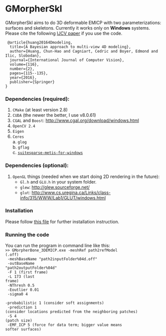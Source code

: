 # GMorpherSkl

GMorpherSkl aims to do 3D deformable EMICP with two parameterizations: surfaces and skeletons. Currently it works only on __Windows__ systems.
Please cite the following [IJCV paper](http://campar.in.tum.de/pub/huangc2016ijcv/huangc2016ijcv.pdf) if you use the code.


```
 @article{huang20164Dmodeling,
  title={A Bayesian approach to multi-view 4D modeling},
  author={Huang, Chun-Hao and Cagniart, Cedric and Boyer, Edmond and Ilic, Slobodan},
  journal={International Journal of Computer Vision},
  volume={116},
  number={2},
  pages={115--135},
  year={2016},
  publisher={Springer}
}

```

### Dependencies (required):
1.	`CMake` (at least version 2.8)
2.	`CUDA` (the newer the better, I use v8.0.61)
3.	`CGAL` and `Boost`: http://www.cgal.org/download/windows.html
4.	`OpenCV 2.4`
5.	`Eigen`
6.	`Ceres`</br>
    a.	`glog` </br>
    b.	`gflag` </br>
    c.	[`suitesparse-metis-for-windows`](https://github.com/jlblancoc/suitesparse-metis-for-windows)
    

### Dependencies (optional):
1.	`OpenGL` things (needed when we start doing 2D rendering in the future): </br>
    * `Gl.h` and `GLU.h` in your system folder.</br>
    * `glew`: http://glew.sourceforge.net/</br>
    * `glut`: http://www.cs.uregina.ca/Links/class-info/315/WWW/Lab1/GLUT/windows.html</br>


### Installation
Please follow [this file](http://campar.in.tum.de/personal/huang/github/readme_v1.pdf) for further installation instruction.

### Running the code
You can run the program in command line like this: </br>
<code>&gt;&gt; GMorpherBone_3DEMICP.exe  -meshRef path2refModel (.off)</br>
                                         -meshBaseName "path2inputFolder\%04d.off"</br>
                                         -outBaseName "path2outputFolder\%04d"</br>
                                         -F 1 (first frame)</br>
                                         -L 173 (last frame)</br>
                                         -NThresh 0.5</br>
                                         -Eoutlier 0.01</br>
                                         -sigma0 4</br>
                                         -probabilistic 1 (consider soft assignments)</br>
                                         -prediction 1 (consider locations predicted from the neighboring patches)</br>
                                         -S 4 (patch size)</br>
                                         -EMF_ICP 5 (force for data term; bigger value means softer surfaces)</br>
</code>